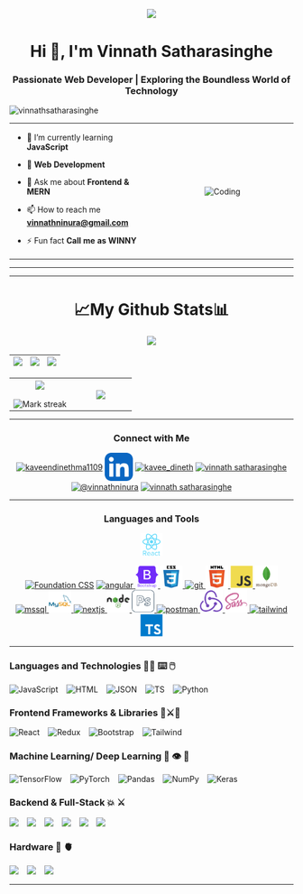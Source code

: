 <p align="center" ><img  src = "https://github.com/7oSkaaa/7oSkaaa/blob/main/Images/about_me.gif?raw=true" width = 100px></p>
<h1 align="center">Hi 👋, I'm Vinnath Satharasinghe</h1>
<h3 align="center">Passionate Web Developer | Exploring the Boundless World of Technology</h3>
<p align="left"> <img src="https://komarev.com/ghpvc/?username=vinnathsatharasinghe&label=Profile%20views&color=0e75b6&style=flat" alt="vinnathsatharasinghe" /> </p>
  
<table align="center">
<tr border="none">
<td width="50%" align="left">


- 🌱 I’m currently learning **JavaScript**

- 🤝 **Web Development**

- 💬 Ask me about **Frontend & MERN**

- 📫 How to reach me **vinnathninura@gmail.com**

- ⚡ Fun fact **Call me as WINNY**

</td>
<td width="50%" align="center">

  <img align="center" alt="Coding" width="450" src="https://repository-images.githubusercontent.com/588181932/e36ec678-7984-4cdd-8e4c-a3932772ff8e">

  
  </td>
</tr>
</table>

---

______________________________________________________________________________________________________

 <h1 align="center"><b> 📈My Github Stats📊 </b></h1> 

<!-- <div >
<a href="https://github.com/vinnathsatharasinghe/vinnathsatharasinghe">
  <img align="left" src="https://github-readme-stats.vercel.app/api/top-langs/?username=vinnathSatharasinghe=compact&langs_count=5&show_icons=true&theme=maroongold" width="43%"/>
</a>  
  <a href="https://github.com/vinnathsatharasinghe/vinnathsatharasinghe">
  <img align="right" src="https://github-readme-stats.vercel.app/api?username=vinnathsatharasinghe&show_icons=true&theme=great-gatsby" alt="Nilutpol's GitHub Stats" width="51%"/>
</a> 
</div> -->

<div align="center">

![](https://github-profile-summary-cards.vercel.app/api/cards/profile-details?username=vinnathsatharasinghe&theme=codeSTACKr)

</div>


|![](https://github-profile-summary-cards.vercel.app/api/cards/stats?username=vinnathsatharasinghe&theme=solarized)|![](https://github-profile-summary-cards.vercel.app/api/cards/repos-per-language?username=vinnathsatharasinghe&theme=buefy)|![](https://github-profile-summary-cards.vercel.app/api/cards/most-commit-language?username=vinnathsatharasinghe&theme=moltack)|
|-----|------|------|

<!-- ______________________________________________________________________________________________________ -->

<p align="center">
<table align="center">
<tr border="none">
<td width="50%" align="center">

  <img  align="center"  src="https://github-readme-stats.vercel.app/api?username=vinnathsatharasinghe&theme=dark&show_icons=true&count_private=true" />
  <br></br>
  <img  title="🔥 Get streak stats for your profile at git.io/streak-stats" alt="Mark streak" src="https://github-readme-streak-stats.herokuapp.com/?user=vinnathsatharasinghe&theme=dark&hide_border=false" /> 
</td>
<td width="50%" align="center">

<img  align="center"  src="https://github-readme-stats.anuraghazra1.vercel.app/api/top-langs/?username=vinnathsatharasinghe&theme=dark&hide_border=false&no-bg=true&no-frame=true&langs_count=10"/>
  
  </td>
</tr>
</table>

---

<h3 align="center">Connect with Me</h3>
<p align="center">
<a href="https://www.youtube.com/channel/UCxDw9rKHEk5m_BRaL9RqFqA" target="blank"><img align="center" src="https://static-00.iconduck.com/assets.00/youtube-icon-2048x2048-gedp2icy.png" alt="kaveendinethma1109" height="50" width="50" /></a>
<a href="https://www.linkedin.com/in/vinnath-satharasinghe-663642231/?locale=zh_CN" target="blank"><img align="center" src="https://github.com/tandpfun/skill-icons/blob/main/icons/LinkedIn.svg" alt="vinnathsatharasinghe" height="50" width="50" /></a>
<a href="https://www.instagram.com/winny_satharasinghe/" target="blank"><img align="center" src="https://www.edigitalagency.com.au/wp-content/uploads/new-Instagram-icon-png-full-colour.png" alt="kavee_dineth" height="50" width="50" /></a>
  <a href="https://www.hackerrank.com/vinnath satharasinghe" target="blank"><img align="center" src="https://raw.githubusercontent.com/rahuldkjain/github-profile-readme-generator/master/src/images/icons/Social/hackerrank.svg" alt="vinnath satharasinghe" height="30" width="40" /></a>
  <a href="https://medium.com/@vinnathninura" target="blank"><img align="center" src="https://raw.githubusercontent.com/rahuldkjain/github-profile-readme-generator/master/src/images/icons/Social/medium.svg" alt="@vinnathninura" height="30" width="40" /></a>
  <a href="https://www.kaggle.com/vinnathsatharasinghe" target="blank"><img align="center" src="https://raw.githubusercontent.com/rahuldkjain/github-profile-readme-generator/master/src/images/icons/Social/kaggle.svg" alt="vinnath satharasinghe" height="30" width="40" /></a>
</p>

---


<h3 align="center">Languages and Tools</h3>
<p align="center"><a href="https://reactjs.org/" target="_blank" rel="noreferrer"> <img src="https://raw.githubusercontent.com/devicons/devicon/master/icons/react/react-original-wordmark.svg" alt="react" width="40" height="40"/> </a> </p>

  


<p align="center"> <a href="https://get.foundation/" target="_blank" rel="noreferrer"> <img src="https://www.svgrepo.com/show/353761/foundation.svg" alt="Foundation CSS" width="40" height="40"/></a> <a href="https://angular.io" target="_blank" rel="noreferrer"> <img src="https://angular.io/assets/images/logos/angular/angular.svg" alt="angular" width="40" height="40"/> </a> <a href="https://getbootstrap.com" target="_blank" rel="noreferrer">
<img src="https://raw.githubusercontent.com/devicons/devicon/master/icons/bootstrap/bootstrap-plain-wordmark.svg" alt="bootstrap" width="40" height="40"/> </a> <a href="https://www.w3schools.com/css/" target="_blank" rel="noreferrer"> <img src="https://raw.githubusercontent.com/devicons/devicon/master/icons/css3/css3-original-wordmark.svg" alt="css3" width="40" height="40"/> </a> <a href="https://git-scm.com/" target="_blank" rel="noreferrer"> <img src="https://www.vectorlogo.zone/logos/git-scm/git-scm-icon.svg" alt="git" width="40" height="40"/> </a> <a href="https://www.w3.org/html/" target="_blank" rel="noreferrer"> <img src="https://raw.githubusercontent.com/devicons/devicon/master/icons/html5/html5-original-wordmark.svg" alt="html5" width="40" height="40"/> </a> <a href="https://developer.mozilla.org/en-US/docs/Web/JavaScript" target="_blank" rel="noreferrer"> <img src="https://raw.githubusercontent.com/devicons/devicon/master/icons/javascript/javascript-original.svg" alt="javascript" width="40" height="40"/> </a> <a href="https://www.mongodb.com/" target="_blank" rel="noreferrer"> <img src="https://raw.githubusercontent.com/devicons/devicon/master/icons/mongodb/mongodb-original-wordmark.svg" alt="mongodb" width="40" height="40"/> </a> <a href="https://www.microsoft.com/en-us/sql-server" target="_blank" rel="noreferrer"> <img src="https://www.svgrepo.com/show/303229/microsoft-sql-server-logo.svg" alt="mssql" width="40" height="40"/> </a> <a href="https://www.mysql.com/" target="_blank" rel="noreferrer"> <img src="https://raw.githubusercontent.com/devicons/devicon/master/icons/mysql/mysql-original-wordmark.svg" alt="mysql" width="40" height="40"/> </a> <a href="https://nextjs.org/" target="_blank" rel="noreferrer"> <img src="https://cdn.worldvectorlogo.com/logos/nextjs-2.svg" alt="nextjs" width="40" height="40"/> </a> <a href="https://nodejs.org" target="_blank" rel="noreferrer"> <img src="https://raw.githubusercontent.com/devicons/devicon/master/icons/nodejs/nodejs-original-wordmark.svg" alt="nodejs" width="40" height="40"/> </a> <a href="https://www.photoshop.com/en" target="_blank" rel="noreferrer"> <img src="https://raw.githubusercontent.com/devicons/devicon/master/icons/photoshop/photoshop-line.svg" alt="photoshop" width="40" height="40"/> </a> <a href="https://postman.com" target="_blank" rel="noreferrer"> <img src="https://www.vectorlogo.zone/logos/getpostman/getpostman-icon.svg" alt="postman" width="40" height="40"/> </a><a href="https://redux.js.org" target="_blank" rel="noreferrer"> <img src="https://raw.githubusercontent.com/devicons/devicon/master/icons/redux/redux-original.svg" alt="redux" width="40" height="40"/> </a> <a href="https://sass-lang.com" target="_blank" rel="noreferrer"> <img src="https://raw.githubusercontent.com/devicons/devicon/master/icons/sass/sass-original.svg" alt="sass" width="40" height="40"/> </a> <a href="https://tailwindcss.com/" target="_blank" rel="noreferrer"> <img src="https://www.vectorlogo.zone/logos/tailwindcss/tailwindcss-icon.svg" alt="tailwind" width="40" height="40"/> </a> <a href="https://www.typescriptlang.org/" target="_blank" rel="noreferrer"> <img src="https://raw.githubusercontent.com/devicons/devicon/master/icons/typescript/typescript-original.svg" alt="typescript" width="40" height="40"/> </a> </p>

______________________________________________________________________________________________________


###  Languages and Technologies 🧑‍💻 ⌨️ 🖱️
<img alt="JavaScript" src="https://img.shields.io/badge/JavaScript-%23FF6F00.svg?style=for-the-badge&logo=JavaScript&logoColor=white" /> &ensp;
<img alt="HTML" src="https://img.shields.io/badge/Html-5-%23FF6F00.svg?style=for-the-badge&logo=Html-5&logoColor=white" /> &ensp;
<img alt="JSON" src="https://img.shields.io/badge/Json-%23FF6F00.svg?style=for-the-badge&logo=Json&logoColor=white" /> &ensp;
<img alt="TS" src="https://img.shields.io/badge/typescript-%23FF6F00.svg?style=for-the-badge&logo=typescript&logoColor=white" /> &ensp;
<img alt="Python" src="https://img.shields.io/badge/python-%2314354C.svg?style=for-the-badge&logo=python&logoColor=white"></a> &ensp;



### Frontend Frameworks & Libraries 🦾⚔️🔗
<img alt="React" src="https://img.shields.io/badge/react-%230A0FF9.svg?style=for-the-badge&logo=react&logoColor=white"/> &ensp;
<img alt="Redux" src="https://img.shields.io/badge/redux-C51A4A.svg?style=for-the-badge&logo=redux&logoColor=white"/> &ensp;
<img alt="Bootstrap" src="https://img.shields.io/badge/bootstrap-%23000.svg?style=for-the-badge&logo=bootstrap&logoColor=white"/> &ensp;
<img alt="Tailwind" src="https://img.shields.io/badge/tailwind-css-%23008FBA.svg?style=for-the-badge&logo=tailwind-css&logoColor=white"/> &ensp;

### Machine Learning/ Deep Learning 🧠 👁️ 🤔
<img alt="TensorFlow" src="https://img.shields.io/badge/TensorFlow-%23FF6F00.svg?style=for-the-badge&logo=TensorFlow&logoColor=white" /> &ensp;
<img alt="PyTorch" src="https://img.shields.io/badge/PyTorch-%23EE4C2C.svg?style=for-the-badge&logo=PyTorch&logoColor=white" /> &ensp;
<img alt="Pandas" src="https://img.shields.io/badge/pandas-%23150458.svg?style=for-the-badge&logo=pandas&logoColor=white" /> &ensp;
<img alt="NumPy" src="https://img.shields.io/badge/numpy-%23013243.svg?style=for-the-badge&logo=numpy&logoColor=white" /> &ensp;
<img alt="Keras" src="https://img.shields.io/badge/Keras-%23D00000.svg?style=for-the-badge&logo=Keras&logoColor=white"/> &ensp;

### Backend & Full-Stack 💥 ⚔️
<img src="https://img.shields.io/badge/Node-Js-46a2f1?style=for-the-badge&logo=node&logoColor=white"/> &ensp;
<img src="https://img.shields.io/badge/Express-Js-46a2f1?style=for-the-badge&logo=express&logoColor=white"/> &ensp;
<img src="https://img.shields.io/badge/MongoDB-46a2f1?style=for-the-badge&logo=mongodb&logoColor=white"/> &ensp;
<img src="https://img.shields.io/badge/Graph-QL-46a2f1?style=for-the-badge&logo=graphql&logoColor=white"/> &ensp;
<img src="https://img.shields.io/badge/Firebase-46a2f1?style=for-the-badge&logo=firebase&logoColor=white"/> &ensp;
<img src="https://img.shields.io/badge/Socket.IO-46a2f1?style=for-the-badge&logo=Socket.IO&logoColor=white"/> &ensp;

### Hardware 🦿 🫀
<img src="https://img.shields.io/badge/nVIDIA-%2376B900.svg?style=for-the-badge&logo=nVIDIA&logoColor=white"/> &ensp;
<img src="https://img.shields.io/badge/-RaspberryPi-C51A4A?style=for-the-badge&logo=Raspberry-Pi"/> &ensp;
<img src="https://img.shields.io/badge/-Arduino-00979D?style=for-the-badge&logo=Arduino&logoColor=white"/> &ensp;

______________________________________________________________________________________________________




